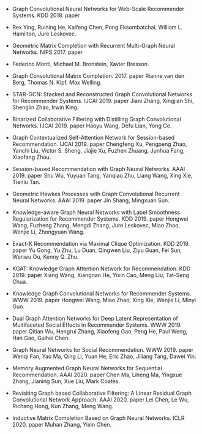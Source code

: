 - Graph Convolutional Neural Networks for Web-Scale Recommender Systems. KDD 2018. paper
- Rex Ying, Ruining He, Kaifeng Chen, Pong Eksombatchai, William L. Hamilton, Jure Leskovec.
- Geometric Matrix Completion with Recurrent Multi-Graph Neural Networks. NIPS 2017. paper
- Federico Monti, Michael M. Bronstein, Xavier Bresson.
- Graph Convolutional Matrix Completion. 2017. paper Rianne van den Berg, Thomas N. Kipf, Max Welling.
- STAR-GCN: Stacked and Reconstructed Graph Convolutional Networks for Recommender Systems. IJCAI 2019. paper Jiani Zhang, Xingjian Shi, Shenglin Zhao, Irwin King.
- Binarized Collaborative Filtering with Distilling Graph Convolutional Networks. IJCAI 2019. paper Haoyu Wang, Defu Lian, Yong Ge.

- Graph Contextualized Self-Attention Network for Session-based Recommendation. IJCAI 2019. paper Chengfeng Xu, Pengpeng Zhao, Yanchi Liu, Victor S. Sheng, Jiajie Xu, Fuzhen Zhuang, Junhua Fang, Xiaofang Zhou.

- Session-based Recommendation with Graph Neural Networks. AAAI 2019. paper Shu Wu, Yuyuan Tang, Yanqiao Zhu, Liang Wang, Xing Xie, Tieniu Tan.

- Geometric Hawkes Processes with Graph Convolutional Recurrent Neural Networks. AAAI 2019. paper Jin Shang, Mingxuan Sun.

- Knowledge-aware Graph Neural Networks with Label Smoothness Regularization for Recommender Systems. KDD 2019. paper Hongwei Wang, Fuzheng Zhang, Mengdi Zhang, Jure Leskovec, Miao Zhao, Wenjie Li, Zhongyuan Wang.

- Exact-K Recommendation via Maximal Clique Optimization. KDD 2019. paper Yu Gong, Yu Zhu, Lu Duan, Qingwen Liu, Ziyu Guan, Fei Sun, Wenwu Ou, Kenny Q. Zhu.

- KGAT: Knowledge Graph Attention Network for Recommendation. KDD 2019. paper Xiang Wang, Xiangnan He, Yixin Cao, Meng Liu, Tat-Seng Chua.

- Knowledge Graph Convolutional Networks for Recommender Systems. WWW 2019. paper Hongwei Wang, Miao Zhao, Xing Xie, Wenjie Li, Minyi Guo.

- Dual Graph Attention Networks for Deep Latent Representation of Multifaceted Social Effects in Recommender Systems. WWW 2019. paper Qitian Wu, Hengrui Zhang, Xiaofeng Gao, Peng He, Paul Weng, Han Gao, Guihai Chen.

- Graph Neural Networks for Social Recommendation. WWW 2019. paper Wenqi Fan, Yao Ma, Qing Li, Yuan He, Eric Zhao, Jiliang Tang, Dawei Yin.

- Memory Augmented Graph Neural Networks for Sequential Recommendation. AAAI 2020. paper Chen Ma, Liheng Ma, Yingxue Zhang, Jianing Sun, Xue Liu, Mark Coates.

- Revisiting Graph based Collaborative Filtering: A Linear Residual Graph Convolutional Network Approach. AAAI 2020. paper Lei Chen, Le Wu, Richang Hong, Kun Zhang, Meng Wang.

- Inductive Matrix Completion Based on Graph Neural Networks. ICLR 2020. paper Muhan Zhang, Yixin Chen.

